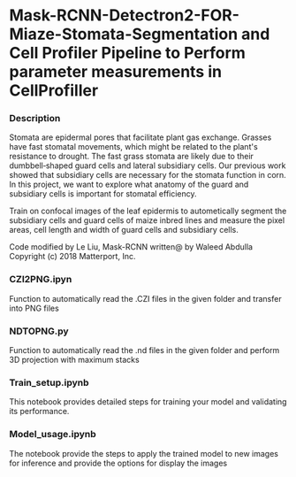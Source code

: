 # Mask-RCNN-Detectron2-FOR-Miaze-Stomata-Segmentation and Cell Profiler Pipeline to Perform parameter measurements in CellProfiller

### Description

Stomata are epidermal pores that facilitate plant gas exchange. Grasses have fast stomatal movements, which might be related to the plant's resistance to drought. The fast grass stomata are likely due to their dumbbell‐shaped guard cells and lateral subsidiary cells. Our previous work showed that subsidiary cells are necessary for the stomata function in corn. In this project, we want to explore what anatomy of the guard and subsidiary cells is important for stomatal efficiency.

Train on confocal images of the leaf epidermis to autometically segment the subsidiary cells and guard cells of maize inbred lines and measure the pixel areas, cell length and width of guard cells and subsidiary cells.

Code modified by Le Liu, Mask-RCNN written@ by Waleed Abdulla Copyright (c) 2018 Matterport, Inc.

### CZI2PNG.ipyn
Function to automatically read the .CZI files in the given folder and transfer into PNG files

### NDTOPNG.py
Function to automatically read the .nd files in the given folder and perform 3D projection with maximum stacks

### Train_setup.ipynb
This notebook provides detailed steps for training your model and validating its performance. 

### Model_usage.ipynb
The notebook provide the steps to apply the trained model to new images for inference and provide the options for display the images


